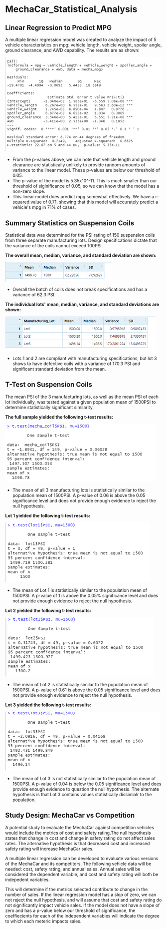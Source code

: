 # MechaCar_Statistical_Analysis

## Linear Regression to Predict MPG

A multiple linear regression model was created to analyze the impact of 5 vehicle characteristics on mpg: vehicle length, vehicle weight, spoiler angle, ground clearance, and AWD capability. The results are as shown:

![multiple_lr](https://github.com/hkoivisto/MechaCar_Statistical_Analysis/blob/main/multiple_lr.png)

  - From the p-values above, we can note that vehicle length and ground clearance are statistically unlikely to provide random amounts of variance to the linear model. These p-values are below our threshold of 0.05.
  - The p-value of the model is 5.35x10^-11. This is much smaller than our threshold of siginificance of 0.05, so we can know that the model has a non-zero slope.
  - This linear model does predict mpg somewhat effectively. We have a r-squared value of 0.71, showing that this model will accurately predict a vehicle's mpg in 71% of cases.


## Summary Statistics on Suspension Coils

Statistical data was determined for the PSI rating of 150 suspension coils from three separate manufacturing lots. Design specifications dictate that the variance of the coils cannot exceed 100PSI.

**The overall mean, median, variance, and standard deviation are shown:**

![total_summary](https://github.com/hkoivisto/MechaCar_Statistical_Analysis/blob/main/total_summary.png)

  - Overall the batch of coils does not break specifications and has a variance of 62.3 PSI.
  
**The individual lots' mean, median, variance, and standard deviations are shown:**

![lot_summary](https://github.com/hkoivisto/MechaCar_Statistical_Analysis/blob/main/lot_summary.png)

  - Lots 1 and 2 are compliant with manufacturing specifications, but lot 3 shows to have defective coils with a variance of 170.3 PSI and significant standard deviation from the mean.



## T-Test on Suspension Coils

The mean PSI of the 3 manufacturing lots, as well as the mean PSI of each lot individually, was tested against a given population mean of 1500PSI to determine statistically significant similarity.

**The full sample yielded the following t-test results:**

![total_ttest](https://github.com/hkoivisto/MechaCar_Statistical_Analysis/blob/main/total_ttest.png)

  - The mean of all 3 manufacturing lots is statistically similar to the population mean of 1500PSI. A p-value of 0.06 is above the 0.05 significance level and does not provide enough evidence to reject the null hypothesis.
  
**Lot 1 yielded the following t-test results:**

![lot1_ttest](https://github.com/hkoivisto/MechaCar_Statistical_Analysis/blob/main/lot1_ttest.png)

  - The mean of Lot 1 is statistically similar to the population mean of 1500PSI. A p-value of 1 is above the 0.05% significance level and does not provide enough evidence to reject the null hypothesis.
  
**Lot 2 yielded the following t-test results:**

![lot2_ttest](https://github.com/hkoivisto/MechaCar_Statistical_Analysis/blob/main/lot2_ttest.png)

  - The mean of Lot 2 is statistically similar to the population mean of 1500PSI. A p-value of 0.61 is above the 0.05 significance level and does not provide enough evidence to reject the null hypothesis.


**Lot 3 yielded the following t-test results:**

![lot3_ttest](https://github.com/hkoivisto/MechaCar_Statistical_Analysis/blob/main/lot3_ttest.png)

  - The mean of Lot 3 is not statistically similar to the population mean of 1500PSI. A p-value of 0.04 is below the 0.05 significance level and does provide enough evidence to question the null hypothesis. The alternate hypothesis is that Lot 3 contains values statistically dissimialr to the population. 
  
  
  
## Study Design: MechaCar vs Competition

A potential study to evaluate the MechaCar against competition vehicles would include the metrics of cost and safety rating.The null hypothesis states that change in cost and change in safety rating do not affect sales rates. The alternative hypothesis is that decreased cost and increased safety rating will increase MechaCar sales.

A multiple linear regression can be developed to evaluate various versions of the MechaCar and its competitors. The following vehicle data will be needed: cost, safety rating, and annual sales. Annual sales will be considered the dependent variable, and cost and safety rating will both be indepedent variables.

This will determine if the metrics selected contribute to change in the number of sales. If the linear regression model has a slop of zero, we can not reject the null hypothesis, and will assume that cost and safety rating do not significantly impact vehicle sales. If the model does not have a slope of zero and has a p-value below our threshold of significance, the coeffiecients for each of the independent variables will indicate the degree to which each meteric impacts sales.
